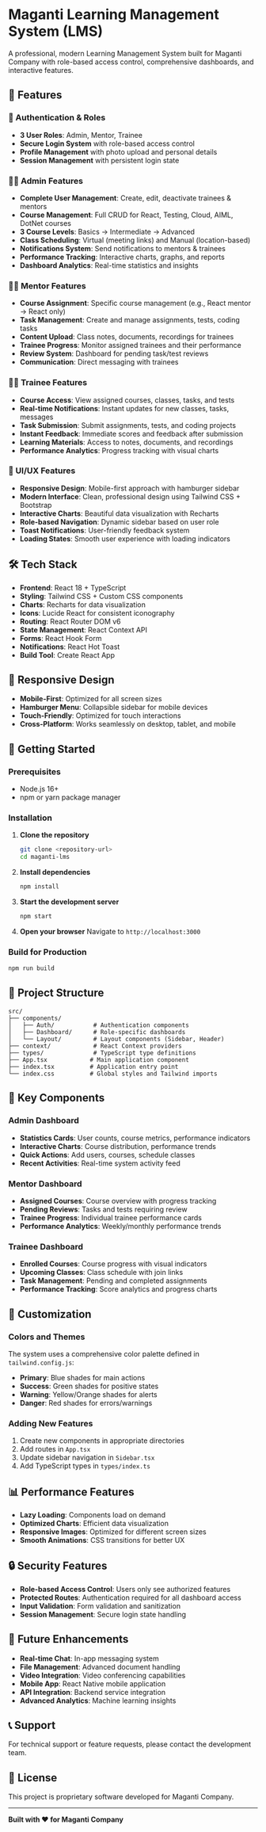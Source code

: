 # Maganti Learning Management System (LMS)

A professional, modern Learning Management System built for Maganti Company with role-based access control, comprehensive dashboards, and interactive features.

## 🚀 Features

### 🔐 Authentication & Roles
- **3 User Roles**: Admin, Mentor, Trainee
- **Secure Login System** with role-based access control
- **Profile Management** with photo upload and personal details
- **Session Management** with persistent login state

### 👨‍💼 Admin Features
- **Complete User Management**: Create, edit, deactivate trainees & mentors
- **Course Management**: Full CRUD for React, Testing, Cloud, AIML, DotNet courses
- **3 Course Levels**: Basics → Intermediate → Advanced
- **Class Scheduling**: Virtual (meeting links) and Manual (location-based)
- **Notifications System**: Send notifications to mentors & trainees
- **Performance Tracking**: Interactive charts, graphs, and reports
- **Dashboard Analytics**: Real-time statistics and insights

### 👨‍🏫 Mentor Features
- **Course Assignment**: Specific course management (e.g., React mentor → React only)
- **Task Management**: Create and manage assignments, tests, coding tasks
- **Content Upload**: Class notes, documents, recordings for trainees
- **Trainee Progress**: Monitor assigned trainees and their performance
- **Review System**: Dashboard for pending task/test reviews
- **Communication**: Direct messaging with trainees

### 👨‍🎓 Trainee Features
- **Course Access**: View assigned courses, classes, tasks, and tests
- **Real-time Notifications**: Instant updates for new classes, tasks, messages
- **Task Submission**: Submit assignments, tests, and coding projects
- **Instant Feedback**: Immediate scores and feedback after submission
- **Learning Materials**: Access to notes, documents, and recordings
- **Performance Analytics**: Progress tracking with visual charts

### 🎨 UI/UX Features
- **Responsive Design**: Mobile-first approach with hamburger sidebar
- **Modern Interface**: Clean, professional design using Tailwind CSS + Bootstrap
- **Interactive Charts**: Beautiful data visualization with Recharts
- **Role-based Navigation**: Dynamic sidebar based on user role
- **Toast Notifications**: User-friendly feedback system
- **Loading States**: Smooth user experience with loading indicators

## 🛠️ Tech Stack

- **Frontend**: React 18 + TypeScript
- **Styling**: Tailwind CSS + Custom CSS components
- **Charts**: Recharts for data visualization
- **Icons**: Lucide React for consistent iconography
- **Routing**: React Router DOM v6
- **State Management**: React Context API
- **Forms**: React Hook Form
- **Notifications**: React Hot Toast
- **Build Tool**: Create React App

## 📱 Responsive Design

- **Mobile-First**: Optimized for all screen sizes
- **Hamburger Menu**: Collapsible sidebar for mobile devices
- **Touch-Friendly**: Optimized for touch interactions
- **Cross-Platform**: Works seamlessly on desktop, tablet, and mobile

## 🚀 Getting Started

### Prerequisites
- Node.js 16+ 
- npm or yarn package manager

### Installation

1. **Clone the repository**
   ```bash
   git clone <repository-url>
   cd maganti-lms
   ```

2. **Install dependencies**
   ```bash
   npm install
   ```

3. **Start the development server**
   ```bash
   npm start
   ```

4. **Open your browser**
   Navigate to `http://localhost:3000`

### Build for Production

```bash
npm run build
```

## 📁 Project Structure

```
src/
├── components/
│   ├── Auth/           # Authentication components
│   ├── Dashboard/      # Role-specific dashboards
│   └── Layout/         # Layout components (Sidebar, Header)
├── context/            # React Context providers
├── types/              # TypeScript type definitions
├── App.tsx            # Main application component
├── index.tsx          # Application entry point
└── index.css          # Global styles and Tailwind imports
```

## 🎯 Key Components

### Admin Dashboard
- **Statistics Cards**: User counts, course metrics, performance indicators
- **Interactive Charts**: Course distribution, performance trends
- **Quick Actions**: Add users, courses, schedule classes
- **Recent Activities**: Real-time system activity feed

### Mentor Dashboard
- **Assigned Courses**: Course overview with progress tracking
- **Pending Reviews**: Tasks and tests requiring review
- **Trainee Progress**: Individual trainee performance cards
- **Performance Analytics**: Weekly/monthly performance trends

### Trainee Dashboard
- **Enrolled Courses**: Course progress with visual indicators
- **Upcoming Classes**: Class schedule with join links
- **Task Management**: Pending and completed assignments
- **Performance Tracking**: Score analytics and progress charts

## 🔧 Customization

### Colors and Themes
The system uses a comprehensive color palette defined in `tailwind.config.js`:
- **Primary**: Blue shades for main actions
- **Success**: Green shades for positive states
- **Warning**: Yellow/Orange shades for alerts
- **Danger**: Red shades for errors/warnings

### Adding New Features
1. Create new components in appropriate directories
2. Add routes in `App.tsx`
3. Update sidebar navigation in `Sidebar.tsx`
4. Add TypeScript types in `types/index.ts`

## 📊 Performance Features

- **Lazy Loading**: Components load on demand
- **Optimized Charts**: Efficient data visualization
- **Responsive Images**: Optimized for different screen sizes
- **Smooth Animations**: CSS transitions for better UX

## 🔒 Security Features

- **Role-based Access Control**: Users only see authorized features
- **Protected Routes**: Authentication required for all dashboard access
- **Input Validation**: Form validation and sanitization
- **Session Management**: Secure login state handling

## 🌟 Future Enhancements

- **Real-time Chat**: In-app messaging system
- **File Management**: Advanced document handling
- **Video Integration**: Video conferencing capabilities
- **Mobile App**: React Native mobile application
- **API Integration**: Backend service integration
- **Advanced Analytics**: Machine learning insights

## 📞 Support

For technical support or feature requests, please contact the development team.

## 📄 License

This project is proprietary software developed for Maganti Company.

---

**Built with ❤️ for Maganti Company**
